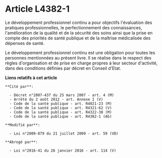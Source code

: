 # Article L4382-1

Le développement professionnel continu a pour objectifs l'évaluation des pratiques professionnelles, le perfectionnement des
connaissances, l'amélioration de la qualité et de la sécurité des soins ainsi que la prise en compte des priorités de santé
publique et de la maîtrise médicalisée des dépenses de santé. 

Le développement professionnel continu est une obligation pour toutes les personnes mentionnées au présent livre. Il se
réalise dans le respect des règles d'organisation et de prise en charge propres à leur secteur d'activité, dans des
conditions définies par décret en Conseil d'Etat.

**Liens relatifs à cet article**

	**Cité par**:

	  - Décret n°2007-437 du 25 mars 2007 - art. 4 (M)
	  - Arrêté du 2 août 2012 - art. Annexe I (V)
	  - Code de la santé publique - art. R4021-23 (M)
	  - Code de la santé publique - art. R4321-62 (V)
	  - Code de la santé publique - art. R4322-38 (M)
	  - Code de la santé publique - art. R4382-1 (Ab)

	**Modifié par**:

	  - Loi n°2009-879 du 21 juillet 2009 - art. 59 (VD)

	**Abrogé par**:

	  - Loi n°2016-41 du 26 janvier 2016 - art. 114 (V)
